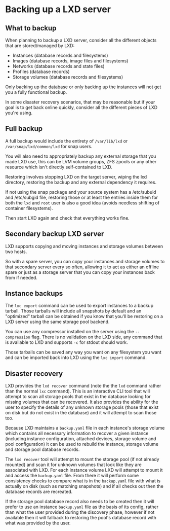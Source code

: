# Backing up a LXD server
## What to backup
When planning to backup a LXD server, consider all the different objects
that are stored/managed by LXD:

 - Instances (database records and filesystems)
 - Images (database records, image files and filesystems)
 - Networks (database records and state files)
 - Profiles (database records)
 - Storage volumes (database records and filesystems)

Only backing up the database or only backing up the instances will not
get you a fully functional backup.

In some disaster recovery scenarios, that may be reasonable but if your
goal is to get back online quickly, consider all the different pieces of
LXD you're using.

## Full backup
A full backup would include the entirety of `/var/lib/lxd` or `/var/snap/lxd/common/lxd` for snap users.

You will also need to appropriately backup any external storage that you
made LXD use, this can be LVM volume groups, ZFS zpools or any other
resource which isn't directly self-contained to LXD.

Restoring involves stopping LXD on the target server, wiping the lxd
directory, restoring the backup and any external dependency it requires.

If not using the snap package and your source system has a /etc/subuid
and /etc/subgid file, restoring those or at least the entries inside
them for both the `lxd` and `root` user is also a good idea
(avoids needless shifting of container filesystems).

Then start LXD again and check that everything works fine.

## Secondary backup LXD server
LXD supports copying and moving instances and storage volumes between two hosts.

So with a spare server, you can copy your instances and storage volumes
to that secondary server every so often, allowing it to act as either an
offline spare or just as a storage server that you can copy your
instances back from if needed.

## Instance backups
The `lxc export` command can be used to export instances to a backup tarball.
Those tarballs will include all snapshots by default and an "optimized"
tarball can be obtained if you know that you'll be restoring on a LXD
server using the same storage pool backend.

You can use any compressor installed on the server using the `--compression` flag.
There is no validation on the LXD side, any command that is available
to LXD and supports `-c` for stdout should work.

Those tarballs can be saved any way you want on any filesystem you want
and can be imported back into LXD using the `lxc import` command.

## Disaster recovery
LXD provides the `lxd recover` command (note the the `lxd` command rather than the normal `lxc` command).
This is an interactive CLI tool that will attempt to scan all storage pools that exist in the database looking for
missing volumes that can be recovered. It also provides the ability for the user to specify the details of any
unknown storage pools (those that exist on disk but do not exist in the database) and it will attempt to scan those
too.

Because LXD maintains a `backup.yaml` file in each instance's storage volume which contains all necessary
information to recover a given instance (including instance configuration, attached devices, storage volume and
pool configuration) it can be used to rebuild the instance, storage volume and storage pool database records.

The `lxd recover` tool will attempt to mount the storage pool (if not already mounted) and scan it for unknown
volumes that look like they are associated with LXD. For each instance volume LXD will attempt to mount it and
access the `backup.yaml` file. From there it will perform some consistency checks to compare what is in the
`backup.yaml` file with what is actually on disk (such as matching snapshots) and if all checks out then the
database records are recreated.

If the storage pool database record also needs to be created then it will prefer to use an instance `backup.yaml`
file as the basis of its config, rather than what the user provided during the discovery phase, however if not
available then it will fallback to restoring the pool's database record with what was provided by the user.
